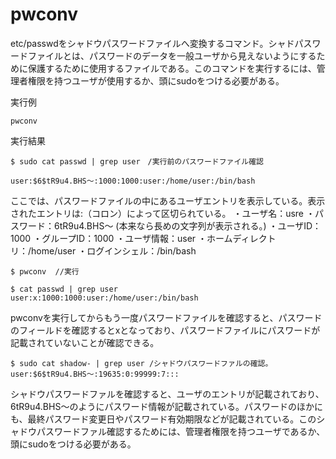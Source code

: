 [](ファイル名はコマンド名.md)
# pwconv
etc/passwdをシャドウパスワードファイルへ変換するコマンド。シャドパスワードファイルとは、パスワードのデータを一般ユーザから見えないようにするために保護するために使用するファイルである。このコマンドを実行するには、管理者権限を持つユーザが使用するか、頭にsudoをつける必要がある。

  実行例 [](変更しない)
  
  ```
  pwconv
  ```


  実行結果　[](変更しない)


  ```
  $ sudo cat passwd | grep user　/実行前のパスワードファイル確認

  user:$6$tR9u4.BHS～:1000:1000:user:/home/user:/bin/bash
  ```
  ここでは、パスワードファイルの中にあるユーザエントリを表示している。表示されたエントリは:（コロン）によって区切られている。
  ・ユーザ名：usre
  ・パスワード：$6$tR9u4.BHS～ (本来なら長めの文字列が表示される。)
  ・ユーザID：1000
  ・グループID：1000
  ・ユーザ情報：user
  ・ホームディレクトリ：/home/user
  ・ログインシェル：/bin/bash
  <br>

  ```
  $ pwconv  //実行

  $ cat passwd | grep user
  user:x:1000:1000:user:/home/user:/bin/bash
  ```
pwconvを実行してからもう一度パスワードファイルを確認すると、パスワードのフィールドを確認するとxとなっており、パスワードファイルにパスワードが記載されていないことが確認できる。


```
$ sudo cat shadow- | grep user /シャドウパスワードファルの確認。
user:$6$tR9u4.BHS～:19635:0:99999:7:::
```
シャドウパスワードファルを確認すると、ユーザのエントリが記載されており、$6$tR9u4.BHS～のようにパスワード情報が記載されている。パスワードのほかにも、最終パスワード変更日やパスワード有効期限などが記載されている。このシャドウパスワードファル確認するためには、管理者権限を持つユーザであるか、頭にsudoをつける必要がある。